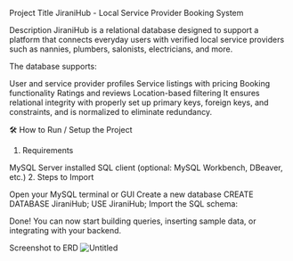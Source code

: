 Project Title
JiraniHub - Local Service Provider Booking System

Description
JiraniHub is a relational database designed to support a platform that connects everyday users with verified local service providers such as nannies, plumbers, salonists, electricians, and more.

The database supports:

User and service provider profiles
Service listings with pricing
Booking functionality
Ratings and reviews
Location-based filtering
It ensures relational integrity with properly set up primary keys, foreign keys, and constraints, and is normalized to eliminate redundancy.

🛠 How to Run / Setup the Project
1. Requirements

MySQL Server installed 
SQL client (optional: MySQL Workbench, DBeaver, etc.)
2. Steps to Import

Open your MySQL terminal or GUI 
Create a new database 
CREATE DATABASE JiraniHub;
USE JiraniHub;
Import the SQL schema:

Done! You can now start building queries, inserting sample data, or integrating with your backend.

Screenshot to ERD
![Untitled](https://github.com/user-attachments/assets/8f92a776-a959-4642-816a-be94c914d87e)

